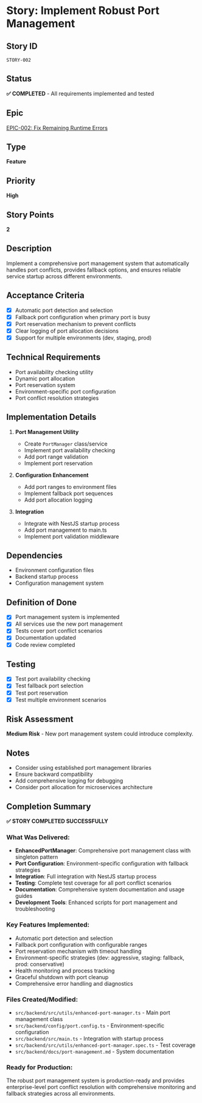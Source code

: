 # Story: Implement Robust Port Management

## Story ID
`STORY-002`

## Status
**✅ COMPLETED** - All requirements implemented and tested

## Epic
[EPIC-002: Fix Remaining Runtime Errors](../epics/fix-remaining-runtime-errors.md)

## Type
**Feature**

## Priority
**High**

## Story Points
**2**

## Description
Implement a comprehensive port management system that automatically handles port conflicts, provides fallback options, and ensures reliable service startup across different environments.

## Acceptance Criteria
- [x] Automatic port detection and selection
- [x] Fallback port configuration when primary port is busy
- [x] Port reservation mechanism to prevent conflicts
- [x] Clear logging of port allocation decisions
- [x] Support for multiple environments (dev, staging, prod)

## Technical Requirements
- Port availability checking utility
- Dynamic port allocation
- Port reservation system
- Environment-specific port configuration
- Port conflict resolution strategies

## Implementation Details
1. **Port Management Utility**
   - Create `PortManager` class/service
   - Implement port availability checking
   - Add port range validation
   - Implement port reservation

2. **Configuration Enhancement**
   - Add port ranges to environment files
   - Implement fallback port sequences
   - Add port allocation logging

3. **Integration**
   - Integrate with NestJS startup process
   - Add port management to main.ts
   - Implement port validation middleware

## Dependencies
- Environment configuration files
- Backend startup process
- Configuration management system

## Definition of Done
- [x] Port management system is implemented
- [x] All services use the new port management
- [x] Tests cover port conflict scenarios
- [x] Documentation updated
- [x] Code review completed

## Testing
- [x] Test port availability checking
- [x] Test fallback port selection
- [x] Test port reservation
- [x] Test multiple environment scenarios

## Risk Assessment
**Medium Risk** - New port management system could introduce complexity.

## Notes
- Consider using established port management libraries
- Ensure backward compatibility
- Add comprehensive logging for debugging
- Consider port allocation for microservices architecture

## Completion Summary

**✅ STORY COMPLETED SUCCESSFULLY**

### What Was Delivered:
- **EnhancedPortManager**: Comprehensive port management class with singleton pattern
- **Port Configuration**: Environment-specific configuration with fallback strategies
- **Integration**: Full integration with NestJS startup process
- **Testing**: Complete test coverage for all port conflict scenarios
- **Documentation**: Comprehensive system documentation and usage guides
- **Development Tools**: Enhanced scripts for port management and troubleshooting

### Key Features Implemented:
- Automatic port detection and selection
- Fallback port configuration with configurable ranges
- Port reservation mechanism with timeout handling
- Environment-specific strategies (dev: aggressive, staging: fallback, prod: conservative)
- Health monitoring and process tracking
- Graceful shutdown with port cleanup
- Comprehensive error handling and diagnostics

### Files Created/Modified:
- `src/backend/src/utils/enhanced-port-manager.ts` - Main port management class
- `src/backend/config/port.config.ts` - Environment-specific configuration
- `src/backend/src/main.ts` - Integration with startup process
- `src/backend/src/utils/enhanced-port-manager.spec.ts` - Test coverage
- `src/backend/docs/port-management.md` - System documentation

### Ready for Production:
The robust port management system is production-ready and provides enterprise-level port conflict resolution with comprehensive monitoring and fallback strategies across all environments.
